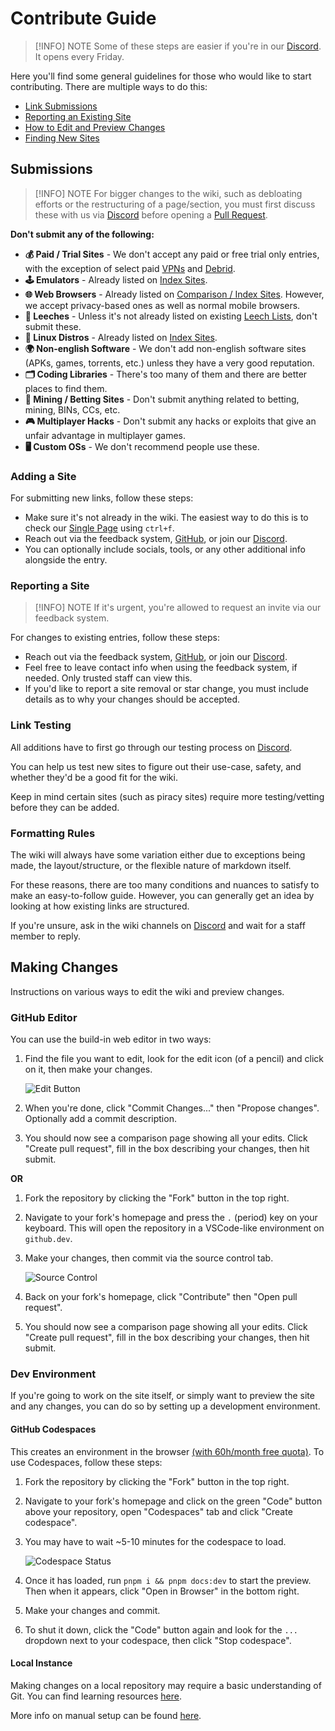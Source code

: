 # Contribute Guide

> [!INFO] NOTE
> Some of these steps are easier if you're in our [Discord](https://pastebin.com/raw/n9BfTkjU). It opens every Friday.

Here you'll find some general guidelines for those who would like to start contributing. There are multiple ways to do this: 

- [Link Submissions](#submissions)
- [Reporting an Existing Site](#reporting-a-site)
- [How to Edit and Preview Changes](#making-changes)
- [Finding New Sites](https://www.reddit.com/r/FREEMEDIAHECKYEAH/wiki/find-new-sites/)

## Submissions

> [!INFO] NOTE
> For bigger changes to the wiki, such as debloating efforts or the restructuring of a page/section, you must first discuss these with us via [Discord](https://pastebin.com/raw/n9BfTkjU) before opening a [Pull Request](https://github.com/fmhy/edit/pulls).

**Don't submit any of the following:**

- **💰️ Paid / Trial Sites** - We don't accept any paid or free trial only entries, with the exception of select paid [VPNs](/adblockvpnguide#vpn) and [Debrid](/downloadpiracyguide#leeches-debrid).
- **🕹️ Emulators** - Already listed on [Index Sites](/gamingpiracyguide#emulators).
- **🌐 Web Browsers** - Already listed on [Comparison / Index Sites](/internet-tools#browser-tools). However, we accept privacy-based ones as well as normal mobile browsers.
- **🔻 Leeches** - Unless it's not already listed on existing [Leech Lists](/downloadpiracyguide#leeches-debrid), don't submit these.
- **🐧 Linux Distros** - Already listed on [Index Sites](/linuxguide#linux-distros).
- **🌍 Non-english Software** - We don't add non-english software sites (APKs, games, torrents, etc.) unless they have a very good reputation.
- **🗂️ Coding Libraries** - There's too many of them and there are better places to find them.
- **🎲 Mining / Betting Sites** - Don't submit anything related to betting, mining, BINs, CCs, etc.
- **🎮 Multiplayer Hacks** - Don't submit any hacks or exploits that give an unfair advantage in multiplayer games.
- **🖥️ Custom OSs** - We don't recommend people use these.

### Adding a Site

For submitting new links, follow these steps:

- Make sure it's not already in the wiki. The easiest way to do this is to check our [Single Page](https://api.fmhy.net/single-page) using `ctrl+f`.
- Reach out via the feedback system, [GitHub](https://github.com/fmhy/edit), or join our [Discord](https://pastebin.com/raw/n9BfTkjU).
- You can optionally include socials, tools, or any other additional info alongside the entry.

### Reporting a Site

> [!INFO] NOTE
> If it's urgent, you're allowed to request an invite via our feedback system.

For changes to existing entries, follow these steps:

- Reach out via the feedback system, [GitHub](https://github.com/fmhy/edit), or join our [Discord](https://pastebin.com/raw/n9BfTkjU).
- Feel free to leave contact info when using the feedback system, if needed. Only trusted staff can view this.
- If you'd like to report a site removal or star change, you must include details as to why your changes should be accepted.

### Link Testing

All additions have to first go through our testing process on [Discord](https://pastebin.com/raw/n9BfTkjU).

You can help us test new sites to figure out their use-case, safety, and whether they'd be a good fit for the wiki.

Keep in mind certain sites (such as piracy sites) require more testing/vetting before they can be added.

### Formatting Rules

The wiki will always have some variation either due to exceptions being made, the layout/structure, or the flexible nature of markdown itself.

For these reasons, there are too many conditions and nuances to satisfy to make an easy-to-follow guide. However, you can generally get an idea by looking at how existing links are structured.

If you're unsure, ask in the wiki channels on [Discord](https://pastebin.com/raw/n9BfTkjU) and wait for a staff member to reply.

## Making Changes

Instructions on various ways to edit the wiki and preview changes. 

### GitHub Editor

You can use the build-in web editor in two ways:

1. Find the file you want to edit, look for the edit icon (of a pencil) and click on it, then make your changes.

    ![Edit Button](https://files.catbox.moe/7w3hnm.png)

2. When you're done, click "Commit Changes..." then "Propose changes". Optionally add a commit description.

3. You should now see a comparison page showing all your edits. Click "Create pull request", fill in the box describing your changes, then hit submit.

**OR**

1. Fork the repository by clicking the "Fork" button in the top right.

2. Navigate to your fork's homepage and press the `.` (period) key on your keyboard. This will open the repository in a VSCode-like environment on `github.dev`.

3. Make your changes, then commit via the source control tab.
    
    ![Source Control](https://files.catbox.moe/pa571v.png)

4. Back on your fork's homepage, click "Contribute" then "Open pull request".

5. You should now see a comparison page showing all your edits. Click "Create pull request", fill in the box describing your changes, then hit submit.

### Dev Environment

If you're going to work on the site itself, or simply want to preview the site and any changes, you can do so by setting up a development environment.

#### GitHub Codespaces

This creates an environment in the browser [(with 60h/month free quota)](https://docs.github.com/en/billing/managing-billing-for-your-products/about-billing-for-github-codespaces#monthly-included-storage-and-core-hours-for-personal-accounts). To use Codespaces, follow these steps:

1. Fork the repository by clicking the "Fork" button in the top right.

2. Navigate to your fork's homepage and click on the green "Code" button above your repository, open "Codespaces" tab and click "Create codespace".

3. You may have to wait ~5-10 minutes for the codespace to load.

    ![Codespace Status](https://files.catbox.moe/5bp38f.png)

4. Once it has loaded, run `pnpm i && pnpm docs:dev` to start the preview. Then when it appears, click "Open in Browser" in the bottom right.

5. Make your changes and commit.

6. To shut it down, click the "Code" button again and look for the `...` dropdown next to your codespace, then click "Stop codespace".

#### Local Instance

Making changes on a local repository may require a basic understanding of Git. You can find learning resources [here](/edupiracyguide#developer-learning).

More info on manual setup can be found [here](/other/selfhosting).